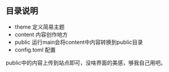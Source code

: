 ## 目录说明

- theme 定义简易主题
- content 内容创作地方
- public 运行main会将content中内容转换到public目录
- config.toml 配置

public中的内容上传到站点即可，没啥界面的美感，够我自己用吧。

